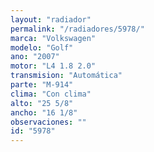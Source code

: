 ```yaml
---
layout: "radiador"
permalink: "/radiadores/5978/"
marca: "Volkswagen"
modelo: "Golf"
ano: "2007"
motor: "L4 1.8 2.0"
transmision: "Automática"
parte: "M-914"
clima: "Con clima"
alto: "25 5/8"
ancho: "16 1/8"
observaciones: ""
id: "5978"
---
```


